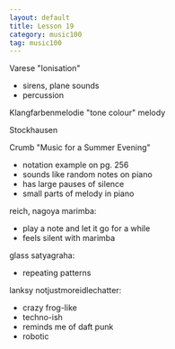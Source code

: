 ```yaml
---
layout: default
title: Lesson 19
category: music100
tag: music100
---
```


Varese "Ionisation"
- sirens, plane sounds
- percussion


Klangfarbenmelodie "tone colour" melody

Stockhausen

Crumb "Music for a Summer Evening"
- notation example on pg. 256
- sounds like random notes on piano
- has large pauses of silence
- small parts of melody in piano

reich, nagoya marimba:
- play a note and let it go for a while
- feels silent with marimba

glass satyagraha:
- repeating patterns

lanksy notjustmoreidlechatter:
- crazy frog-like
- techno-ish
- reminds me of daft punk
- robotic
